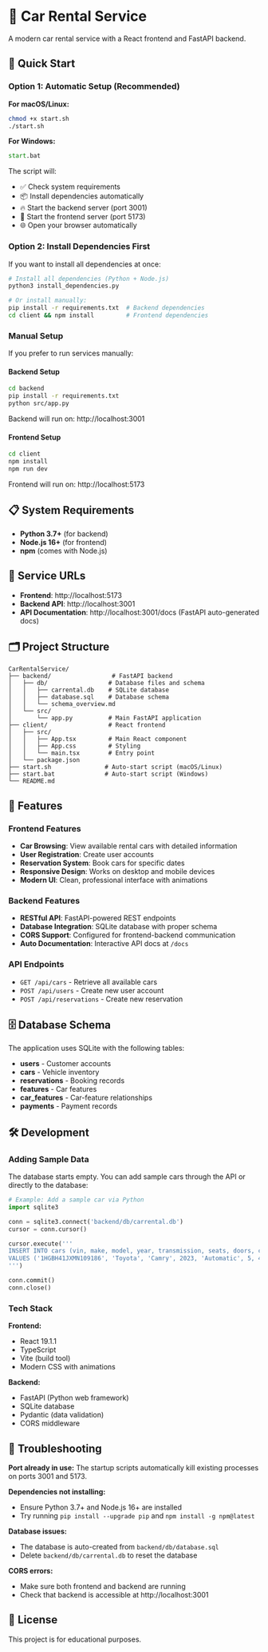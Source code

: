 # 🚗 Car Rental Service

A modern car rental service with a React frontend and FastAPI backend.

## 🚀 Quick Start

### Option 1: Automatic Setup (Recommended)

**For macOS/Linux:**
```bash
chmod +x start.sh
./start.sh
```

**For Windows:**
```cmd
start.bat
```

The script will:
- ✅ Check system requirements
- 📦 Install dependencies automatically
- 🔥 Start the backend server (port 3001)
- 🎨 Start the frontend server (port 5173)
- 🌐 Open your browser automatically

### Option 2: Install Dependencies First

If you want to install all dependencies at once:

```bash
# Install all dependencies (Python + Node.js)
python3 install_dependencies.py

# Or install manually:
pip install -r requirements.txt  # Backend dependencies
cd client && npm install         # Frontend dependencies
```

### Manual Setup

If you prefer to run services manually:

#### Backend Setup
```bash
cd backend
pip install -r requirements.txt
python src/app.py
```
Backend will run on: http://localhost:3001

#### Frontend Setup
```bash
cd client
npm install
npm run dev
```
Frontend will run on: http://localhost:5173

## 📋 System Requirements

- **Python 3.7+** (for backend)
- **Node.js 16+** (for frontend)
- **npm** (comes with Node.js)

## 🔗 Service URLs

- **Frontend**: http://localhost:5173
- **Backend API**: http://localhost:3001
- **API Documentation**: http://localhost:3001/docs (FastAPI auto-generated docs)

## 🗂️ Project Structure

```
CarRentalService/
├── backend/                 # FastAPI backend
│   ├── db/                 # Database files and schema
│   │   ├── carrental.db    # SQLite database
│   │   ├── database.sql    # Database schema
│   │   └── schema_overview.md
│   └── src/
│       └── app.py          # Main FastAPI application
├── client/                 # React frontend
│   ├── src/
│   │   ├── App.tsx         # Main React component
│   │   ├── App.css         # Styling
│   │   └── main.tsx        # Entry point
│   └── package.json
├── start.sh               # Auto-start script (macOS/Linux)
├── start.bat              # Auto-start script (Windows)
└── README.md
```

## 🎯 Features

### Frontend Features
- **Car Browsing**: View available rental cars with detailed information
- **User Registration**: Create user accounts
- **Reservation System**: Book cars for specific dates
- **Responsive Design**: Works on desktop and mobile devices
- **Modern UI**: Clean, professional interface with animations

### Backend Features
- **RESTful API**: FastAPI-powered REST endpoints
- **Database Integration**: SQLite database with proper schema
- **CORS Support**: Configured for frontend-backend communication
- **Auto Documentation**: Interactive API docs at `/docs`

### API Endpoints
- `GET /api/cars` - Retrieve all available cars
- `POST /api/users` - Create new user account
- `POST /api/reservations` - Create new reservation

## 🗄️ Database Schema

The application uses SQLite with the following tables:
- **users** - Customer accounts
- **cars** - Vehicle inventory
- **reservations** - Booking records
- **features** - Car features
- **car_features** - Car-feature relationships
- **payments** - Payment records

## 🛠️ Development

### Adding Sample Data

The database starts empty. You can add sample cars through the API or directly to the database:

```python
# Example: Add a sample car via Python
import sqlite3

conn = sqlite3.connect('backend/db/carrental.db')
cursor = conn.cursor()

cursor.execute('''
INSERT INTO cars (vin, make, model, year, transmission, seats, doors, color, daily_rate_cents, status)
VALUES ('1HGBH41JXMN109186', 'Toyota', 'Camry', 2023, 'Automatic', 5, 4, 'Silver', 4500, 'available')
''')

conn.commit()
conn.close()
```

### Tech Stack

**Frontend:**
- React 19.1.1
- TypeScript
- Vite (build tool)
- Modern CSS with animations

**Backend:**
- FastAPI (Python web framework)
- SQLite database
- Pydantic (data validation)
- CORS middleware

## 🐛 Troubleshooting

**Port already in use:**
The startup scripts automatically kill existing processes on ports 3001 and 5173.

**Dependencies not installing:**
- Ensure Python 3.7+ and Node.js 16+ are installed
- Try running `pip install --upgrade pip` and `npm install -g npm@latest`

**Database issues:**
- The database is auto-created from `backend/db/database.sql`
- Delete `backend/db/carrental.db` to reset the database

**CORS errors:**
- Make sure both frontend and backend are running
- Check that backend is accessible at http://localhost:3001

## 📝 License

This project is for educational purposes.
